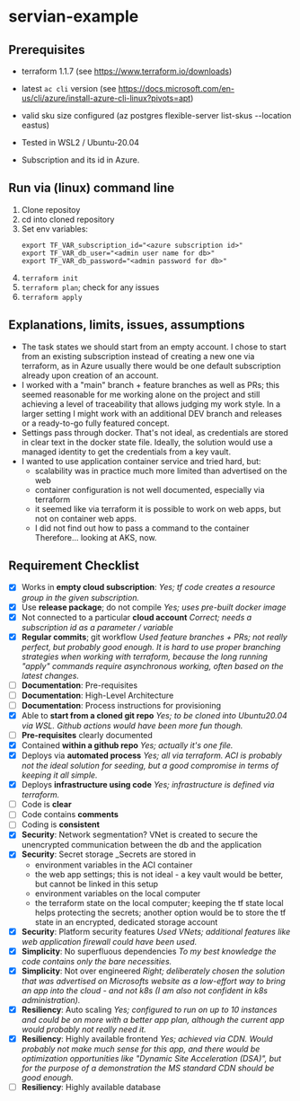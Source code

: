 # servian-example

## Prerequisites

* terraform 1.1.7 (see https://www.terraform.io/downloads)
* latest `ac cli` version (see https://docs.microsoft.com/en-us/cli/azure/install-azure-cli-linux?pivots=apt)
* valid sku size configured (az postgres flexible-server list-skus --location eastus)

* Tested in WSL2 / Ubuntu-20.04
* Subscription and its id in Azure.


## Run via (linux) command line

1. Clone repositoy
1. cd into cloned repository
1. Set env variables:
   ```
   export TF_VAR_subscription_id="<azure subscription id>"
   export TF_VAR_db_user="<admin user name for db>"
   export TF_VAR_db_password="<admin password for db>"
   ```
1. `terraform init`
1. `terraform plan`; check for any issues
1. `terraform apply`



## Explanations, limits, issues, assumptions

* The task states we should start from an empty account. I chose to start from an existing subscription instead of creating a new one via terraform, as in Azure usually there would be one default subscription already upon creation of an account.
* I worked with a "main" branch + feature branches as well as PRs; this seemed reasonable for me working alone on the project and still achieving a level of traceability that allows judging my work style. In a larger setting I might work with an additional DEV branch and releases or a ready-to-go fully featured concept.
* Settings pass through docker. That's not ideal, as credentials are stored in clear text in the docker state file. Ideally, the solution would use a managed identity to get the credentials from a key vault.
* I wanted to use application container service and tried hard, but:
  * scalability was in practice much more limited than advertised on the web
  * container configuration is not well documented, especially via terraform
  * it seemed like via terraform it is possible to work on web apps, but not on container web apps.
  * I did not find out how to pass a command to the container
  Therefore... looking at AKS, now.



## Requirement Checklist

- [x] Works in **empty cloud subscription**: _Yes; tf code creates a resource group in the given subscription._
- [x] Use **release package**; do not compile _Yes; uses pre-built docker image_
- [x] Not connected to a particular **cloud account** _Correct; needs a subscription id as a parameter / variable_
- [x] **Regular commits**; git workflow _Used feature branches + PRs; not really perfect, but probably good enough. It is hard to use proper branching strategies when working with terraform, because the long running "apply" commands require asynchronous working, often based on the latest changes._
- [ ] **Documentation**: Pre-requisites
- [ ] **Documentation**: High-Level Architecture
- [ ] **Documentation**: Process instructions for provisioning
- [x] Able to **start from a cloned git repo** _Yes; to be cloned into Ubuntu20.04 via WSL. Github actions would have been more fun though._
- [ ] **Pre-requisites** clearly documented
- [x] Contained **within a github repo** _Yes; actually it's one file._
- [x] Deploys via **automated process** _Yes; all via terraform. ACI is probably not the ideal solution for seeding, but a good compromise in terms of keeping it all simple._
- [x] Deploys **infrastructure using code** _Yes; infrastructure is defined via terraform._
- [ ] Code is **clear**
- [ ] Code contains **comments**
- [ ] Coding is **consistent**
- [x] **Security**: Network segmentation? VNet is created to secure the unencrypted communication between the db and the application
- [x] **Security**: Secret storage _Secrets are stored in
    - environment variables in the ACI container
    - the web app settings; this is not ideal - a key vault would be better, but cannot be linked in this setup
    - environment variables on the local computer
    - the terraform state on the local computer; keeping the tf state local helps protecting the secrets; another option would be to store the tf state in an encrypted, dedicated storage account
- [x] **Security**: Platform security features _Used VNets; additional features like web application firewall could have been used._
- [x] **Simplicity**: No superfluous dependencies _To my best knowledge the code contains only the bare necessities._
- [x] **Simplicity**: Not over engineered _Right; deliberately chosen the solution that was advertised on Microsofts website as a low-effort way to bring an app into the cloud - and not k8s (I am also not confident in k8s administration)._
- [x] **Resiliency**: Auto scaling _Yes; configured to run on up to 10 instances and could be on more with a better app plan, although the current app would probably not really need it._
- [x] **Resiliency**: Highly available frontend _Yes; achieved via CDN. Would probably not make much sense for this app, and there would be optimization opportunities like "Dynamic Site Acceleration (DSA)", but for the purpose of a demonstration the MS standard CDN should be good enough._
- [ ] **Resiliency**: Highly available database
